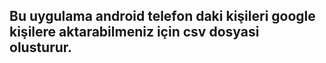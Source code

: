 ## Bu uygulama android telefon daki kişileri google kişilere aktarabilmeniz için csv dosyasi olusturur.
